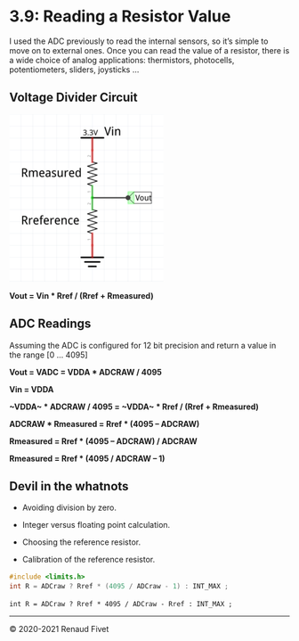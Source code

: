 # 3.9: Reading a Resistor Value

I used the ADC previously to read the internal sensors, so it’s simple
to move on to external ones. Once you can read the value of a resistor,
there is a wide choice of analog applications: thermistors, photocells,
potentiometers, sliders, joysticks …

## Voltage Divider Circuit

![Voltage Divider Circuit]( img/39_vdivider.png)

**Vout = Vin * Rref / (Rref + Rmeasured)**

## ADC Readings

Assuming the ADC is configured for 12 bit precision and return a value
in the range [0 … 4095]

**Vout = VADC = VDDA * ADCRAW / 4095**

**Vin = VDDA**

**~VDDA~ * ADCRAW / 4095 = ~VDDA~ * Rref / (Rref + Rmeasured)**

**ADCRAW * Rmeasured = Rref * (4095 – ADCRAW)**

**Rmeasured = Rref * (4095 – ADCRAW) / ADCRAW**

**Rmeasured = Rref * (4095 / ADCRAW – 1)**

## Devil in the whatnots

- Avoiding division by zero.

- Integer versus floating point calculation.

- Choosing the reference resistor.

- Calibration of the reference resistor.

```c
#include <limits.h>
int R = ADCraw ? Rref * (4095 / ADCraw - 1) : INT_MAX ;
```

`int R = ADCraw ? Rref * 4095 / ADCraw - Rref : INT_MAX ;`

___
© 2020-2021 Renaud Fivet
